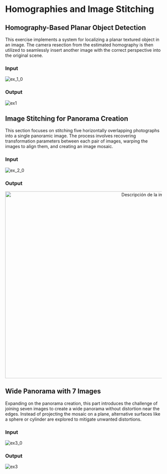 # Homographies and Image Stitching

## Homography-Based Planar Object Detection

This exercise implements a system for localizing a planar textured object in an image. The camera resection from the estimated homography is then utilized to seamlessly insert another image with the correct perspective into the original scene.

### Input
![ex_1_0](https://github.com/javipzv/homographies-and-image-stitching/assets/90279135/b0afd9f2-62ef-4f81-8aa2-82edfa7e0959)

### Output
![ex1](https://github.com/javipzv/homographies-and-image-stitching/assets/90279135/9cbb011d-c1f9-4116-9abf-2ba5d22659c4)

## Image Stitching for Panorama Creation

This section focuses on stitching five horizontally overlapping photographs into a single panoramic image. The process involves recovering transformation parameters between each pair of images, warping the images to align them, and creating an image mosaic.

### Input
![ex_2_0](https://github.com/javipzv/homographies-and-image-stitching/assets/90279135/169c50a1-def1-4d6a-9eae-c35e80b530f4)

### Output
<p align="center">
  <img src="https://github.com/javipzv/homographies-and-image-stitching/assets/90279135/2633c3e1-1360-471f-a93f-4c05b95b885d" width="900" height="600" alt="Descripción de la imagen">
</p>

## Wide Panorama with 7 Images

Expanding on the panorama creation, this part introduces the challenge of joining seven images to create a wide panorama without distortion near the edges. Instead of projecting the mosaic on a plane, alternative surfaces like a sphere or cylinder are explored to mitigate unwanted distortions.

### Input
![ex3_0](https://github.com/javipzv/homographies-and-image-stitching/assets/90279135/3629af3c-6144-49ac-80cb-ec97477e2414)

### Output
![ex3](https://github.com/javipzv/homographies-and-image-stitching/assets/90279135/7129ca58-8c53-4202-90a4-aa611387bcb9)


